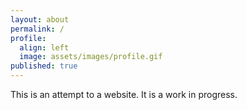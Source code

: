 ```yaml
---
layout: about
permalink: /
profile:
  align: left
  image: assets/images/profile.gif
published: true
---
```


This is an attempt to a website. It is a work in progress.